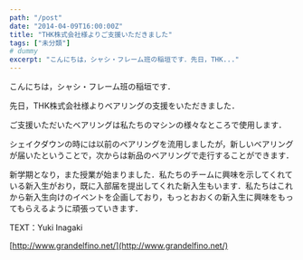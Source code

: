 ```yaml
---
path: "/post"
date: "2014-04-09T16:00:00Z"
title: "THK株式会社様よりご支援いただきました"
tags: ["未分類"]
# dummy
excerpt: "こんにちは，シャシ・フレーム班の稲垣です．先日，THK..."
---
```




[](09-1.jpg)

こんにちは，シャシ・フレーム班の稲垣です．

先日，THK株式会社様よりベアリングの支援をいただきました．

ご支援いただいたベアリングは私たちのマシンの様々なところで使用します．

シェイクダウンの時には以前のベアリングを流用しましたが，新しいベアリングが届いたということで，次からは新品のベアリングで走行することができます．

新学期となり，また授業が始まりました．私たちのチームに興味を示してくれている新入生がおり，既に入部届を提出してくれた新入生もいます．私たちはこれから新入生向けのイベントを企画しており，もっとおおくの新入生に興味をもってもらえるように頑張っていきます．

TEXT：Yuki Inagaki

[http://www.grandelfino.net/](http://www.grandelfino.net/)

